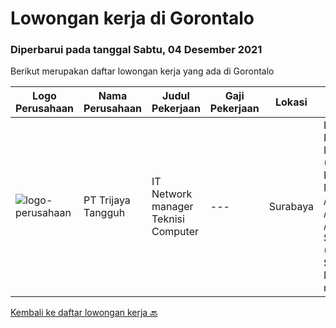 
  # Lowongan kerja di Gorontalo

  ### Diperbarui pada tanggal Sabtu, 04 Desember 2021

  Berikut merupakan daftar lowongan kerja yang ada di Gorontalo

  |Logo Perusahaan | Nama Perusahaan | Judul Pekerjaan | Gaji Pekerjaan | Lokasi | Deskripsi | Tanggal diunggah | Pranala |
  | -------------- | --------------- | --------------- | --------- | --------- | -------------- | ------- | ----------- |
  |![logo-perusahaan](https://image-service-cdn.seek.com.au/1d07caed8ee17b4d1569e40ea38fe02686695921/ee4dce1061f3f616224767ad58cb2fc751b8d2dc)|PT Trijaya Tangguh|IT Network manager Teknisi Computer|---|Surabaya|IT Infrastructure Management (Database &amp; Network: Microtic /LAN /WAN /Firewall /VPN /Ip Sec), RDBMS (MYSQL, SQL, NOSQL) Mengerti mikrotik...|Rabu, 10 November 2021|https://www.jobstreet.co.id/id/job/it-network-manager-teknisi-computer-3685080?token=0~224fc0db-a00f-4eb9-8bdc-7234e41b4be3&sectionRank=1&jobId=jobstreet-id-job-3685080|


  [Kembali ke daftar lowongan kerja 🔙](../README.md#daftar-lowongan-kerja)
  